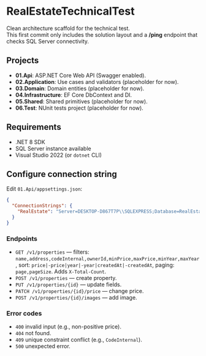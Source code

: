 # RealEstateTechnicalTest

Clean architecture scaffold for the technical test.  
This first commit only includes the solution layout and a **/ping** endpoint that checks SQL Server connectivity.

## Projects

- **01.Api**: ASP.NET Core Web API (Swagger enabled).
- **02.Application**: Use cases and validators (placeholder for now).
- **03.Domain**: Domain entities (placeholder for now).
- **04.Infrastructure**: EF Core DbContext and DI.
- **05.Shared**: Shared primitives (placeholder for now).
- **06.Test**: NUnit tests project (placeholder for now).

## Requirements

- .NET 8 SDK
- SQL Server instance available
- Visual Studio 2022 (or `dotnet` CLI)

## Configure connection string

Edit `01.Api/appsettings.json`:

```json
{
  "ConnectionStrings": {
    "RealEstate": "Server=DESKTOP-D867T7P\\SQLEXPRESS;Database=RealEstateDB;Trusted_Connection=True;TrustServerCertificate=True;"
  }
}
```

### Endpoints

- `GET /v1/properties` — filters: `name,address,codeInternal,ownerId,minPrice,maxPrice,minYear,maxYear`, sort: `price|-price|year|-year|createdAt|-createdAt`, paging: `page,pageSize`. Adds `X-Total-Count`.
- `POST /v1/properties` — create property.
- `PUT /v1/properties/{id}` — update fields.
- `PATCH /v1/properties/{id}/price` — change price.
- `POST /v1/properties/{id}/images` — add image.

### Error codes

- `400` invalid input (e.g., non-positive price).
- `404` not found.
- `409` unique constraint conflict (e.g., `CodeInternal`).
- `500` unexpected error.
